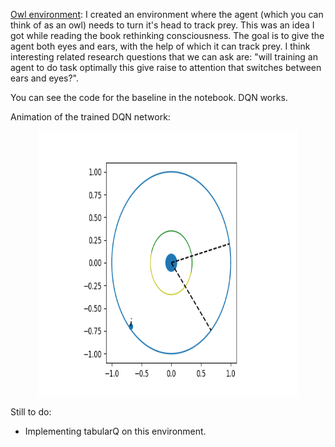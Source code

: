 [Owl environment](/baselines_owl): I created an environment where the agent (which you can think of as an owl) needs to turn it's head to track prey. This was an idea I got while reading the book rethinking consciousness. The goal is to give the agent both eyes and ears, with the help of which it can track prey. I think interesting related research questions that we can ask are: "will training an agent to do task optimally this give raise to attention that switches between ears and eyes?".

You can see the code for the baseline in the notebook. DQN works. 

Animation of the trained DQN network:
<p align="center">
<img src="images/movie.gif" width=416 height=424>
</p>

Still to do:
* Implementing tabularQ on this environment.